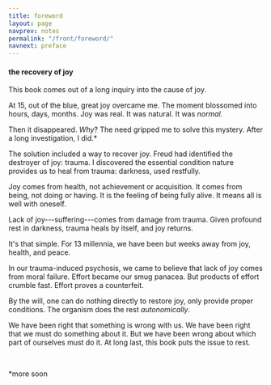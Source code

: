 ```yaml
---
title: foreword
layout: page
navprev: notes
permalink: "/front/foreword/"
navnext: preface
---
```


#### the recovery of joy

This book comes out of a long inquiry into the cause of joy. 

At 15, out of the blue, great joy overcame me. The moment blossomed into hours, days, months. Joy was real. It was natural. It was _normal._

Then it disappeared. _Why_? The need gripped me to solve this mystery. After a long investigation, I did.*

The solution included a way to recover joy. Freud had identified the destroyer of joy: trauma. I discovered the essential condition nature provides us to heal from trauma: darkness, used restfully.

Joy comes from health, not achievement or acquisition. It comes from being, not doing or having. It is the feeling of being fully alive. It means all is well with oneself.

Lack of joy---suffering---comes from damage from trauma. Given profound rest in darkness, trauma heals by itself, and joy returns.

It's that simple. For 13 millennia, we have been but weeks away from joy, health, and peace. 

In our trauma-induced psychosis, we came to believe that lack of joy comes from moral failure. Effort became our smug panacea. But products of effort crumble fast. Effort proves a counterfeit. 

By the will, one can do nothing directly to restore joy, only provide proper conditions. The organism does the rest _autonomically_.

We have been right that something is wrong with us. We have been right that we must do something about it. But we have been wrong about which part of ourselves must do it. At long last, this book puts the issue to rest.

&nbsp;

*more soon
